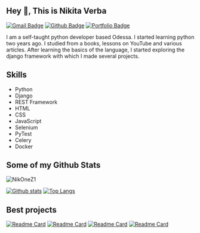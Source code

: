 ## Hey 👋, This is Nikita Verba
[![Gmail Badge](https://img.shields.io/badge/-nikita.verba18052004@gmail.com-c14438?style=flat&logo=Gmail&logoColor=white&link=mailto:nikita.verba18052004@gmail.com)](mailto:nikita.verba18052004@gmail.com) [![Github Badge](https://img.shields.io/badge/-NikOneZ1-grey?style=flat&logo=github&logoColor=white&link=https://github.com/NikOneZ1/)](https://www.github.com/NikOneZ1/) [![Portfolio Badge](https://img.shields.io/badge/portfolio-web-blue?style=flat&link=createfolio.herokuapp.com/portfolio/nikone/)](createfolio.herokuapp.com/portfolio/nikone/) <p align='left'>I am a self-taught python developer based Odessa. I started learning python two years ago. I studied from a books, lessons on YouTube and various articles. After learning the basics of the language, I started exploring the django framework with which I made several projects.</p>

## Skills
- Python
- Django
- REST Framework
- HTML
- CSS
- JavaScript
- Selenium
- PyTest
- Celery
- Docker

## Some of my Github Stats
<p align=left> <img src=https://komarev.com/ghpvc/?username=NikOneZ1 alt=NikOneZ1 /> </p>

[![Github stats](https://github-readme-stats.vercel.app/api?username=NikOneZ1&show_icons=true&include_all_commits=true&theme=github_dark)](https://github.com/NikOneZ1/github-readme-stats)
[![Top Langs](https://github-readme-stats.vercel.app/api/top-langs/?username=NikOneZ1&theme=github_dark)](https://github.com/NikOneZ1/github-readme-stats)

## Best projects
[![Readme Card](https://github-readme-stats.vercel.app/api/pin/?username=NikOneZ1&repo=createfolio&theme=github_dark)](https://github.com/NikOneZ1/createfolio)
[![Readme Card](https://github-readme-stats.vercel.app/api/pin/?username=NikOneZ1&repo=ExpenseTracker&theme=github_dark)](https://github.com/NikOneZ1/ExpenseTracker)
[![Readme Card](https://github-readme-stats.vercel.app/api/pin/?username=NikOneZ1&repo=MarkovChainText&theme=github_dark)](https://github.com/NikOneZ1/MarkovChainText)
[![Readme Card](https://github-readme-stats.vercel.app/api/pin/?username=NikOneZ1&repo=Blockword&theme=github_dark)](https://github.com/NikOneZ1/Blockword)
